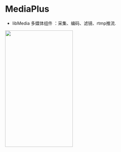 # MediaPlus


- libMedia 多媒体组件 ：采集、编码、滤镜、rtmp推流.


<img width="220" height="380" src="https://github.com/javandoc/MediaPlus/blob/master/Resource/screen_one.png"/>